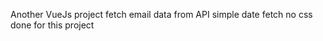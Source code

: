  Another VueJs project
 fetch email data from API 
 simple date fetch  no css done for this project      
